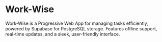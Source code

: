 # Work-Wise
Work-Wise is a Progressive Web App for managing tasks efficiently, powered by Supabase for PostgreSQL storage. Features offline support, real-time updates, and a sleek, user-friendly interface.
